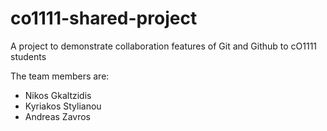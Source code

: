 # co1111-shared-project
A project to demonstrate collaboration features of Git and Github to cO1111 students 

The team members are: 
- Nikos Gkaltzidis
- Kyriakos Stylianou
- Andreas Zavros

